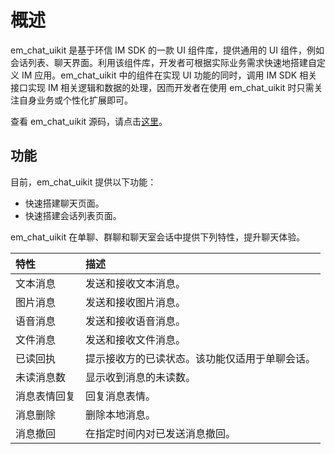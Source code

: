 # 概述

em_chat_uikit 是基于环信 IM SDK 的一款 UI 组件库，提供通用的 UI 组件，例如会话列表、聊天界面。利用该组件库，开发者可根据实际业务需求快速地搭建自定义 IM 应用。em_chat_uikit 中的组件在实现 UI 功能的同时，调用 IM SDK 相关接口实现 IM 相关逻辑和数据的处理，因而开发者在使用 em_chat_uikit 时只需关注自身业务或个性化扩展即可。

查看 em_chat_uikit 源码，请点击[这里](https://github.com/easemob/flutter_chat_uikit)。

## 功能

目前，em_chat_uikit 提供以下功能：

- 快速搭建聊天页面。
- 快速搭建会话列表页面。 

em_chat_uikit 在单聊、群聊和聊天室会话中提供下列特性，提升聊天体验。

| 特性           | 描述           |
| :-------------- | :----------------------------- |
| 文本消息      | 发送和接收文本消息。 |
| 图片消息      | 发送和接收图片消息。  |
| 语音消息      | 发送和接收语音消息。    |
| 文件消息      | 发送和接收文件消息。 |
| 已读回执 | 提示接收方的已读状态。该功能仅适用于单聊会话。 |
| 未读消息数 | 显示收到消息的未读数。 |
| 消息表情回复 | 回复消息表情。  |
| 消息删除 | 删除本地消息。  |
| 消息撤回 | 在指定时间内对已发送消息撤回。 |




